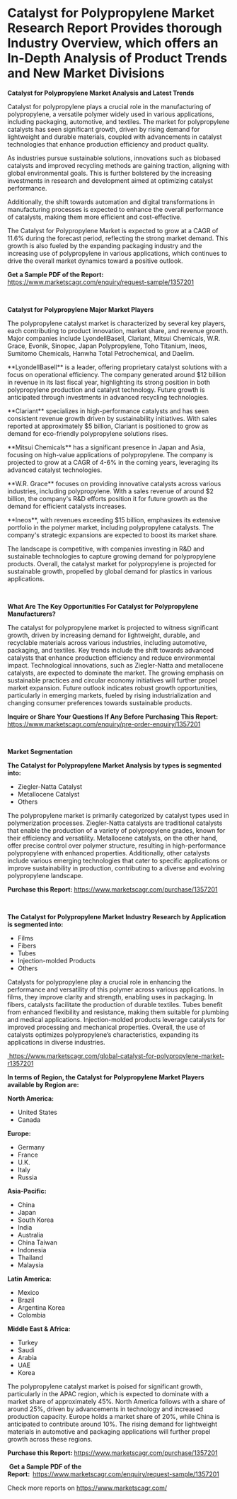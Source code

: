 <p><h1>Catalyst for Polypropylene Market Research Report Provides thorough Industry Overview, which offers an In-Depth Analysis of Product Trends and New Market Divisions</h1></p><p><strong>Catalyst for Polypropylene Market Analysis and Latest Trends</strong></p>
<p><p>Catalyst for polypropylene plays a crucial role in the manufacturing of polypropylene, a versatile polymer widely used in various applications, including packaging, automotive, and textiles. The market for polypropylene catalysts has seen significant growth, driven by rising demand for lightweight and durable materials, coupled with advancements in catalyst technologies that enhance production efficiency and product quality. </p><p>As industries pursue sustainable solutions, innovations such as biobased catalysts and improved recycling methods are gaining traction, aligning with global environmental goals. This is further bolstered by the increasing investments in research and development aimed at optimizing catalyst performance.</p><p>Additionally, the shift towards automation and digital transformations in manufacturing processes is expected to enhance the overall performance of catalysts, making them more efficient and cost-effective. </p><p>The Catalyst for Polypropylene Market is expected to grow at a CAGR of 11.6% during the forecast period, reflecting the strong market demand. This growth is also fueled by the expanding packaging industry and the increasing use of polypropylene in various applications, which continues to drive the overall market dynamics toward a positive outlook.</p></p>
<p><strong>Get a Sample PDF of the Report:&nbsp;</strong> <a href="https://www.marketscagr.com/enquiry/request-sample/1357201?utm_campaign=1869&utm_medium=2&utm_source=Github&utm_content=ia&utm_term=01022025&utm_id=catalyst-for-polypropylene">https://www.marketscagr.com/enquiry/request-sample/1357201</a></p>
<p>&nbsp;</p>
<p><strong>Catalyst for Polypropylene Major Market Players</strong></p>
<p><p>The polypropylene catalyst market is characterized by several key players, each contributing to product innovation, market share, and revenue growth. Major companies include LyondellBasell, Clariant, Mitsui Chemicals, W.R. Grace, Evonik, Sinopec, Japan Polypropylene, Toho Titanium, Ineos, Sumitomo Chemicals, Hanwha Total Petrochemical, and Daelim.</p><p>**LyondellBasell** is a leader, offering proprietary catalyst solutions with a focus on operational efficiency. The company generated around $12 billion in revenue in its last fiscal year, highlighting its strong position in both polypropylene production and catalyst technology. Future growth is anticipated through investments in advanced recycling technologies.</p><p>**Clariant** specializes in high-performance catalysts and has seen consistent revenue growth driven by sustainability initiatives. With sales reported at approximately $5 billion, Clariant is positioned to grow as demand for eco-friendly polypropylene solutions rises.</p><p>**Mitsui Chemicals** has a significant presence in Japan and Asia, focusing on high-value applications of polypropylene. The company is projected to grow at a CAGR of 4-6% in the coming years, leveraging its advanced catalyst technologies.</p><p>**W.R. Grace** focuses on providing innovative catalysts across various industries, including polypropylene. With a sales revenue of around $2 billion, the company's R&D efforts position it for future growth as the demand for efficient catalysts increases.</p><p>**Ineos**, with revenues exceeding $15 billion, emphasizes its extensive portfolio in the polymer market, including polypropylene catalysts. The company's strategic expansions are expected to boost its market share.</p><p>The landscape is competitive, with companies investing in R&D and sustainable technologies to capture growing demand for polypropylene products. Overall, the catalyst market for polypropylene is projected for sustainable growth, propelled by global demand for plastics in various applications.</p></p>
<p>&nbsp;</p>
<p><strong>What Are The Key Opportunities For Catalyst for Polypropylene Manufacturers?</strong></p>
<p><p>The catalyst for polypropylene market is projected to witness significant growth, driven by increasing demand for lightweight, durable, and recyclable materials across various industries, including automotive, packaging, and textiles. Key trends include the shift towards advanced catalysts that enhance production efficiency and reduce environmental impact. Technological innovations, such as Ziegler-Natta and metallocene catalysts, are expected to dominate the market. The growing emphasis on sustainable practices and circular economy initiatives will further propel market expansion. Future outlook indicates robust growth opportunities, particularly in emerging markets, fueled by rising industrialization and changing consumer preferences towards sustainable products.</p></p>
<p><strong>Inquire or Share Your Questions If Any Before Purchasing This Report:</strong> <a href="https://www.marketscagr.com/enquiry/pre-order-enquiry/1357201?utm_campaign=1869&utm_medium=2&utm_source=Github&utm_content=ia&utm_term=01022025&utm_id=catalyst-for-polypropylene">https://www.marketscagr.com/enquiry/pre-order-enquiry/1357201</a></p>
<p>&nbsp;</p>
<p><strong>Market Segmentation</strong></p>
<p><strong>The Catalyst for Polypropylene Market Analysis by types is segmented into:</strong></p>
<p><ul><li>Ziegler-Natta Catalyst</li><li>Metallocene Catalyst</li><li>Others</li></ul></p>
<p><p>The polypropylene market is primarily categorized by catalyst types used in polymerization processes. Ziegler-Natta catalysts are traditional catalysts that enable the production of a variety of polypropylene grades, known for their efficiency and versatility. Metallocene catalysts, on the other hand, offer precise control over polymer structure, resulting in high-performance polypropylene with enhanced properties. Additionally, other catalysts include various emerging technologies that cater to specific applications or improve sustainability in production, contributing to a diverse and evolving polypropylene landscape.</p></p>
<p><strong>Purchase this Report:&nbsp;</strong><a href="https://www.marketscagr.com/purchase/1357201?utm_campaign=1869&utm_medium=2&utm_source=Github&utm_content=ia&utm_term=01022025&utm_id=catalyst-for-polypropylene">https://www.marketscagr.com/purchase/1357201</a></p>
<p>&nbsp;</p>
<p><strong>The Catalyst for Polypropylene Market Industry Research by Application is segmented into:</strong></p>
<p><ul><li>Films</li><li>Fibers</li><li>Tubes</li><li>Injection-molded Products</li><li>Others</li></ul></p>
<p><p>Catalysts for polypropylene play a crucial role in enhancing the performance and versatility of this polymer across various applications. In films, they improve clarity and strength, enabling uses in packaging. In fibers, catalysts facilitate the production of durable textiles. Tubes benefit from enhanced flexibility and resistance, making them suitable for plumbing and medical applications. Injection-molded products leverage catalysts for improved processing and mechanical properties. Overall, the use of catalysts optimizes polypropylene’s characteristics, expanding its applications in diverse industries.</p></p>
<p><a href="https://www.marketscagr.com/global-catalyst-for-polypropylene-market-r1357201?utm_campaign=1869&utm_medium=2&utm_source=Github&utm_content=ia&utm_term=01022025&utm_id=catalyst-for-polypropylene">&nbsp;https://www.marketscagr.com/global-catalyst-for-polypropylene-market-r1357201</a></p>
<p><strong>In terms of Region, the Catalyst for Polypropylene Market Players available by Region are:</strong></p>
<p>
    <p> <strong> North America: </strong>
        <ul>
            <li>United States</li>
            <li>Canada</li>
        </ul>
        </p> 
    <p> <strong> Europe: </strong>
        <ul>
            <li>Germany</li>
            <li>France</li>
            <li>U.K.</li>
            <li>Italy</li>
            <li>Russia</li>
        </ul>
        </p> 
    <p> <strong> Asia-Pacific: </strong>
        <ul>
            <li>China</li>
            <li>Japan</li>
            <li>South Korea</li>
            <li>India</li>
            <li>Australia</li>
            <li>China Taiwan</li>
            <li>Indonesia</li>
            <li>Thailand</li>
            <li>Malaysia</li>
        </ul>
        </p> 
    <p> <strong> Latin America: </strong>
        <ul>
            <li>Mexico</li>
            <li>Brazil</li>
            <li>Argentina Korea</li>
            <li>Colombia</li>
        </ul>
        </p> 
    <p> <strong> Middle East & Africa: </strong>
        <ul>
            <li>Turkey</li>
            <li>Saudi</li>
            <li>Arabia</li>
            <li>UAE</li>
            <li>Korea</li>
        </ul>
    </p>
    </p>
<p><p>The polypropylene catalyst market is poised for significant growth, particularly in the APAC region, which is expected to dominate with a market share of approximately 45%. North America follows with a share of around 25%, driven by advancements in technology and increased production capacity. Europe holds a market share of 20%, while China is anticipated to contribute around 10%. The rising demand for lightweight materials in automotive and packaging applications will further propel growth across these regions.</p></p>
<p><strong>Purchase this Report: </strong><a href="https://www.marketscagr.com/purchase/1357201?utm_campaign=1869&utm_medium=2&utm_source=Github&utm_content=ia&utm_term=01022025&utm_id=catalyst-for-polypropylene">https://www.marketscagr.com/purchase/1357201</a></p>
<p>&nbsp;<strong>Get a Sample PDF of the Report:&nbsp;&nbsp;</strong><a href="https://www.marketscagr.com/enquiry/request-sample/1357201?utm_campaign=1869&utm_medium=2&utm_source=Github&utm_content=ia&utm_term=01022025&utm_id=catalyst-for-polypropylene">https://www.marketscagr.com/enquiry/request-sample/1357201</a></p>
<p><strong></strong></p>
<p>Check more reports on <a href="https://www.marketscagr.com/?utm_campaign=1869&utm_medium=2&utm_source=Github&utm_content=ia&utm_term=01022025&utm_id=catalyst-for-polypropylene">https://www.marketscagr.com/</a></p>